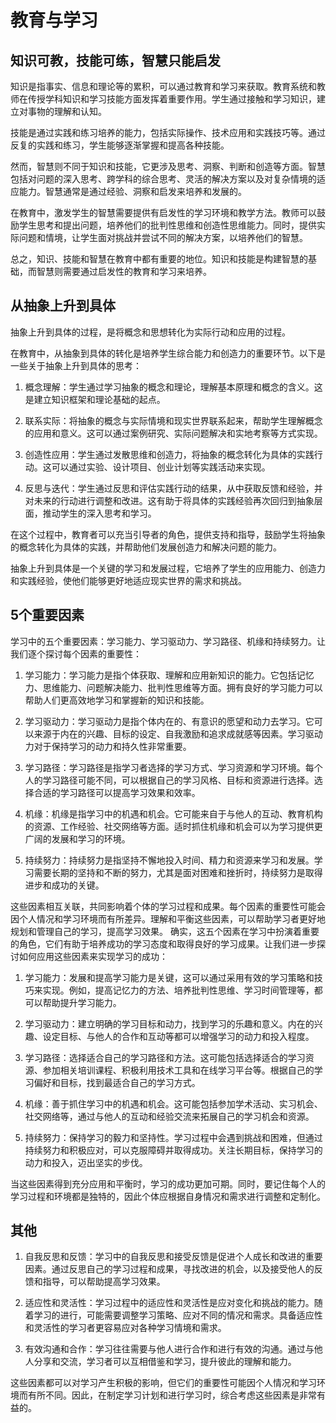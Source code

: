 # 教育与学习
## 知识可教，技能可练，智慧只能启发

知识是指事实、信息和理论等的累积，可以通过教育和学习来获取。教育系统和教师在传授学科知识和学习技能方面发挥着重要作用。学生通过接触和学习知识，建立对事物的理解和认知。

技能是通过实践和练习培养的能力，包括实际操作、技术应用和实践技巧等。通过反复的实践和练习，学生能够逐渐掌握和提高各种技能。

然而，智慧则不同于知识和技能，它更涉及思考、洞察、判断和创造等方面。智慧包括对问题的深入思考、跨学科的综合思考、灵活的解决方案以及对复杂情境的适应能力。智慧通常是通过经验、洞察和启发来培养和发展的。

在教育中，激发学生的智慧需要提供有启发性的学习环境和教学方法。教师可以鼓励学生思考和提出问题，培养他们的批判性思维和创造性思维能力。同时，提供实际问题和情境，让学生面对挑战并尝试不同的解决方案，以培养他们的智慧。

总之，知识、技能和智慧在教育中都有重要的地位。知识和技能是构建智慧的基础，而智慧则需要通过启发性的教育和学习来培养。

## 从抽象上升到具体

抽象上升到具体的过程，是将概念和思想转化为实际行动和应用的过程。

在教育中，从抽象到具体的转化是培养学生综合能力和创造力的重要环节。以下是一些关于抽象上升到具体的思考：

1. 概念理解：学生通过学习抽象的概念和理论，理解基本原理和概念的含义。这是建立知识框架和理论基础的起点。

2. 联系实际：将抽象的概念与实际情境和现实世界联系起来，帮助学生理解概念的应用和意义。这可以通过案例研究、实际问题解决和实地考察等方式实现。

3. 创造性应用：学生通过发散思维和创造力，将抽象的概念转化为具体的实践行动。这可以通过实验、设计项目、创业计划等实践活动来实现。

4. 反思与迭代：学生通过反思和评估实践行动的结果，从中获取反馈和经验，并对未来的行动进行调整和改进。这有助于将具体的实践经验再次回归到抽象层面，推动学生的深入思考和学习。

在这个过程中，教育者可以充当引导者的角色，提供支持和指导，鼓励学生将抽象的概念转化为具体的实践，并帮助他们发展创造力和解决问题的能力。

抽象上升到具体是一个关键的学习和发展过程，它培养了学生的应用能力、创造力和实践经验，使他们能够更好地适应现实世界的需求和挑战。

## 5个重要因素

学习中的五个重要因素：学习能力、学习驱动力、学习路径、机缘和持续努力。让我们逐个探讨每个因素的重要性：

1. 学习能力：学习能力是指个体获取、理解和应用新知识的能力。它包括记忆力、思维能力、问题解决能力、批判性思维等方面。拥有良好的学习能力可以帮助人们更高效地学习和掌握新的知识和技能。

2. 学习驱动力：学习驱动力是指个体内在的、有意识的愿望和动力去学习。它可以来源于内在的兴趣、目标的设定、自我激励和追求成就感等因素。学习驱动力对于保持学习的动力和持久性非常重要。

3. 学习路径：学习路径是指学习者选择的学习方式、学习资源和学习环境。每个人的学习路径可能不同，可以根据自己的学习风格、目标和资源进行选择。选择合适的学习路径可以提高学习效果和效率。

4. 机缘：机缘是指学习中的机遇和机会。它可能来自于与他人的互动、教育机构的资源、工作经验、社交网络等方面。适时抓住机缘和机会可以为学习提供更广阔的发展和学习的环境。

5. 持续努力：持续努力是指坚持不懈地投入时间、精力和资源来学习和发展。学习需要长期的坚持和不断的努力，尤其是面对困难和挫折时，持续努力是取得进步和成功的关键。

这些因素相互关联，共同影响着个体的学习过程和成果。每个因素的重要性可能会因个人情况和学习环境而有所差异。理解和平衡这些因素，可以帮助学习者更好地规划和管理自己的学习，提高学习效果。
确实，这五个因素在学习中扮演着重要的角色，它们有助于培养成功的学习态度和取得良好的学习成果。让我们进一步探讨如何应用这些因素来实现学习的成功：

1. 学习能力：发展和提高学习能力是关键，这可以通过采用有效的学习策略和技巧来实现。例如，提高记忆力的方法、培养批判性思维、学习时间管理等，都可以帮助提升学习能力。

2. 学习驱动力：建立明确的学习目标和动力，找到学习的乐趣和意义。内在的兴趣、设定目标、与他人的合作和互动等都可以增强学习的动力和投入程度。

3. 学习路径：选择适合自己的学习路径和方法。这可能包括选择适合的学习资源、参加相关培训课程、积极利用技术工具和在线学习平台等。根据自己的学习偏好和目标，找到最适合自己的学习方式。

4. 机缘：善于抓住学习中的机遇和机会。这可能包括参加学术活动、实习机会、社交网络等，通过与他人的互动和经验交流来拓展自己的学习机会和资源。

5. 持续努力：保持学习的毅力和坚持性。学习过程中会遇到挑战和困难，但通过持续努力和积极应对，可以克服障碍并取得成功。关注长期目标，保持学习的动力和投入，迈出坚实的步伐。

当这些因素得到充分应用和平衡时，学习的成功更加可期。同时，要记住每个人的学习过程和环境都是独特的，因此个体应根据自身情况和需求进行调整和定制化。

## 其他

1. 自我反思和反馈：学习中的自我反思和接受反馈是促进个人成长和改进的重要因素。通过反思自己的学习过程和成果，寻找改进的机会，以及接受他人的反馈和指导，可以帮助提高学习效果。

2. 适应性和灵活性：学习过程中的适应性和灵活性是应对变化和挑战的能力。随着学习的进行，可能需要调整学习策略、应对不同的情况和需求。具备适应性和灵活性的学习者更容易应对各种学习情境和需求。

3. 有效沟通和合作：学习往往需要与他人进行合作和进行有效的沟通。通过与他人分享和交流，学习者可以互相借鉴和学习，提升彼此的理解和能力。

这些因素都可以对学习产生积极的影响，但它们的重要性可能因个人情况和学习环境而有所不同。因此，在制定学习计划和进行学习时，综合考虑这些因素是非常有益的。

